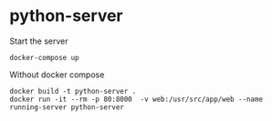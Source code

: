 # python-server
Start the server

```console
docker-compose up
```
Without docker compose

```console
docker build -t python-server .
docker run -it --rm -p 80:8000  -v web:/usr/src/app/web --name running-server python-server
```